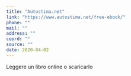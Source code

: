 ```yaml
---
title: "Autostima.net"
link: "https://www.autostima.net/free-ebook/"
phone: ""
mail: ""
address: ""
coord: ""
source: ""
date: 2020-04-02
---
```


Leggere un libro online o scaricarlo
